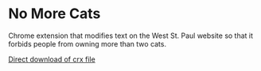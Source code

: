 No More Cats
============

Chrome extension that modifies text on the West St. Paul website so that it
forbids people from owning more than two cats.

[Direct download of crx file](https://github.com/panicsteve/cloud-to-butt/blob/master/NoMoreCats.crx?raw=true)

